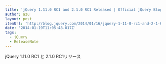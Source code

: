 ```yaml
---
title: 'jQuery 1.11.0 RC1 and 2.1.0 RC1 Released | Official jQuery Blog'
author: azu
layout: post
itemUrl: 'http://blog.jquery.com/2014/01/16/jquery-1-11-0-rc1-and-2-1-0-rc1-released/'
date: '2014-01-19T11:05:48.017Z'
tags:
  - jQuery
  - ReleaseNote
---
```

jQuery 1.11.0 RC1 と 2.1.0 RC1リリース

